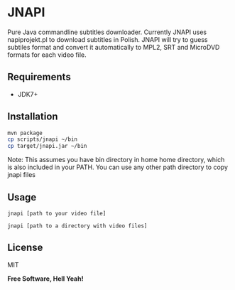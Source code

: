 JNAPI
=====

Pure Java commandline subtitles downloader. Currently JNAPI uses napiprojekt.pl to download subtitles in Polish. JNAPI will try to guess subtiles format and convert it automatically to MPL2, SRT and MicroDVD formats for each video file.

Requirements
----

 - JDK7+

Installation
----

```sh
mvn package
cp scripts/jnapi ~/bin
cp target/jnapi.jar ~/bin
```
Note: This assumes you have bin directory in home home directory, which is also included in your PATH. You can use any other path directory to copy jnapi files

Usage
----

```
jnapi [path to your video file]
```
```
jnapi [path to a directory with video files]
```

License
----

MIT

**Free Software, Hell Yeah!**
